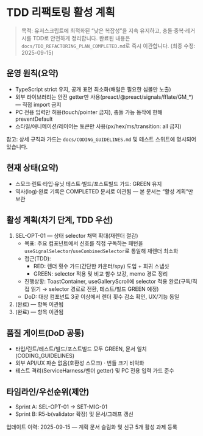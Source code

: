 # TDD 리팩토링 활성 계획

> 목적: 유저스크립트에 최적화된 “낮은 복잡성”을 지속 유지하고,
> 충돌·중복·레거시를 TDD로 안전하게 정리합니다. 완료된 내용은
> `docs/TDD_REFACTORING_PLAN_COMPLETED.md`로 즉시 이관합니다. (최종 수정:
> 2025-09-15)

## 운영 원칙(요약)

- TypeScript strict 유지, 공개 표면 최소화(배럴은 필요한 심볼만 노출)
- 외부 라이브러리는 안전 getter만 사용(preact/@preact/signals/fflate/GM\_\*) —
  직접 import 금지
- PC 전용 입력만 허용(touch/pointer 금지), 충돌 가능 동작에 한해 preventDefault
- 스타일/애니메이션/레이어는 토큰만 사용(px/hex/ms/transition: all 금지)

참고: 상세 규칙과 가드는 `docs/CODING_GUIDELINES.md` 및 테스트 스위트에 명시되어
있습니다.

## 현재 상태(요약)

- 스모크·린트·타입·유닛 테스트·빌드/포스트빌드 가드: GREEN 유지
- 역사(log)·완료 기록은 COMPLETED 문서로 이관됨 — 본 문서는 “활성 계획”만 보관

## 활성 계획(차기 단계, TDD 우선)

1. SEL-OPT-01 — 상태 selector 채택 확대(재렌더 절감)
   - 목표: 주요 컴포넌트에서 신호를 직접 구독하는 패턴을
     `useSignalSelector`/`useCombinedSelector`로 통일해 재렌더 최소화
   - 접근(TDD):
     - RED: 렌더 횟수 가드(간단한 카운터/spy) 도입 + 회귀 스냅샷
     - GREEN: selector 적용 및 비교 함수 보강, memo 경로 정리
   - 진행상황: ToastContainer, useGalleryScroll에 selector 적용 완료(구독/직접
     읽기 → selector 경로로 전환, 테스트/빌드 GREEN 예정)
   - DoD: 대상 컴포넌트 3곳 이상에서 렌더 횟수 감소 확인, UX/기능 동일
2. (완료) — 항목 이관됨
3. (완료) — 항목 이관됨

## 품질 게이트(DoD 공통)

- 타입/린트/테스트/빌드/포스트빌드 모두 GREEN, 문서 일치(CODING_GUIDELINES)
- 외부 API/UX 파손 없음(호환성 스모크) · 번들 크기 비악화
- 테스트 격리(ServiceHarness/벤더 getter) 및 PC 전용 입력 가드 준수

## 타임라인/우선순위(제안)

- Sprint A: SEL-OPT-01 → SET-MIG-01
- Sprint B: R5-b(validator 확장) 및 문서/그래프 갱신

업데이트 이력: 2025-09-15 — 계획 문서 슬림화 및 신규 5개 활성 과제 등록
